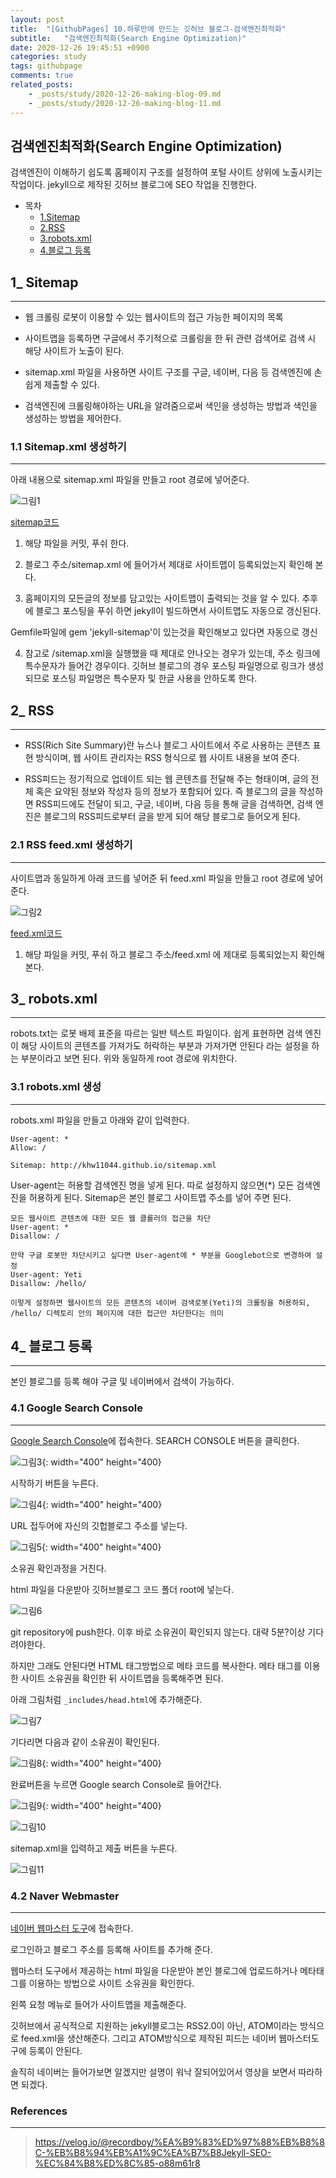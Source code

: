 ```yaml
---
layout: post
title:  "[GithubPages] 10.하루만에 만드는 깃허브 블로그-검색엔진최적화"
subtitle:   "검색엔진최적화(Search Engine Optimization)"
date: 2020-12-26 19:45:51 +0900
categories: study
tags: githubpage
comments: true
related_posts:
    - _posts/study/2020-12-26-making-blog-09.md
    - _posts/study/2020-12-26-making-blog-11.md
---
```


## 검색엔진최적화(Search Engine Optimization)

검색엔진이 이해하기 쉽도록 홈페이지 구조를 설정하여 포털 사이트 상위에 노출시키는 작업이다. jekyll으로 제작된 깃허브 블로그에 SEO 작업을 진행한다.

- 목차
    - [1.Sitemap](#1_-Sitemap)
    - [2.RSS](#2_-RSS)
    - [3.robots.xml](#3_-robots.xml)
    - [4.블로그 등록](#4_-블로그-등록)



## 1_ Sitemap
---
- 웹 크롤링 로봇이 이용할 수 있는 웹사이트의 접근 가능한 페이지의 목록

- 사이트맵을 등록하면 구글에서 주기적으로 크롤링을 한 뒤 관련 검색어로 검색 시 해당 사이트가 노출이 된다.

- sitemap.xml 파일을 사용하면 사이트 구조를 구글, 네이버, 다음 등 검색엔진에 손 쉽게 제출할 수 있다.

- 검색엔진에 크롤링해야하는 URL을 알려줌으로써 색인을 생성하는 방법과 색인을 생성하는 방법을 제어한다.

### 1.1 Sitemap.xml 생성하기
---
아래 내용으로 sitemap.xml 파일을 만들고 root 경로에 넣어준다.

![그림1](../../../../assets/img/study/githubpages/10-1.png)

[sitemap코드](https://github.com/khw11044/khw11044.github.io/blob/master/sitemap.xml)


1. 해당 파일을 커밋, 푸쉬 한다.

2. 블로그 주소/sitemap.xml 에 들어가서 제대로 사이트맵이 등록되었는지 확인해 본다.

3. 홈페이지의 모든글의 정보를 담고있는 사이트맵이 출력되는 것을 알 수 있다. 추후에 블로그 포스팅을 푸쉬 하면 jekyll이 빌드하면서 사이트맵도 자동으로 갱신된다.

Gemfile파일에 gem 'jekyll-sitemap'이 있는것을 확인해보고 있다면 자동으로 갱신


4. 참고로 /sitemap.xml을 실행했을 때 제대로 안나오는 경우가 있는데, 주소 링크에 특수문자가 들어간 경우이다. 깃허브 블로그의 경우 포스팅 파일명으로 링크가 생성되므로 포스팅 파일명은 특수문자 및 한글 사용을 안하도록 한다.


## 2_ RSS
---
- RSS(Rich Site Summary)란 뉴스나 블로그 사이트에서 주로 사용하는 콘텐츠 표현 방식이며, 웹 사이트 관리자는 RSS 형식으로 웹 사이트 내용을 보여 준다.

- RSS피드는 정기적으로 업데이트 되는 웹 콘텐츠를 전달해 주는 형태이며, 글의 전체 혹은 요약된 정보와 작성자 등의 정보가 포함되어 있다. 즉 블로그의 글을 작성하면 RSS피드에도 전달이 되고, 구글, 네이버, 다음 등을 통해 글을 검색하면, 검색 엔진은 블로그의 RSS피드로부터 글을 받게 되어 해당 블로그로 들어오게 된다.

### 2.1 RSS feed.xml 생성하기
---
사이트맵과 동일하게 아래 코드를 넣어준 뒤 feed.xml 파일을 만들고 root 경로에 넣어준다.

![그림2](../../../../assets/img/study/githubpages/10-2.png)

[feed.xml코드](https://github.com/khw11044/khw11044.github.io/blob/master/feed.xml)

1. 해당 파일을 커밋, 푸쉬 하고 블로그 주소/feed.xml 에 제대로 등록되었는지 확인해 본다.


## 3_ robots.xml
---
robots.txt는 로봇 배제 표준을 따르는 일반 텍스트 파일이다. 쉽게 표현하면 검색 엔진이 해당 사이트의 콘텐츠를 가져가도 허락하는 부분과 가져가면 안된다 라는 설정을 하는 부분이라고 보면 된다. 위와 동일하게 root 경로에 위치한다.

### 3.1 robots.xml 생성
---
robots.xml 파일을 만들고 아래와 같이 입력한다.

```
User-agent: *
Allow: /

Sitemap: http://khw11044.github.io/sitemap.xml
```

User-agent는 허용할 검색엔진 명을 넣게 된다. 따로 설정하지 않으면(*) 모든 검색엔진을 허용하게 된다. Sitemap은 본인 블로그 사이트맵 주소를 넣어 주면 된다.

~~~
모든 웹사이트 콘텐츠에 대한 모든 웹 클롤러의 접근을 차단
User-agent: *
Disallow: /

만약 구글 로봇만 차단시키고 싶다면 User-agent에 * 부분을 Googlebot으로 변경하여 설정
User-agent: Yeti
Disallow: /hello/

이렇게 설정하면 웹사이트의 모든 콘텐츠의 네이버 검색로봇(Yeti)의 크롤링을 허용하되, /hello/ 디렉토리 안의 페이지에 대한 접근만 차단한다는 의미
~~~


## 4_ 블로그 등록
---
본인 블로그를 등록 해야 구글 및 네이버에서 검색이 가능하다.

### 4.1 Google Search Console
---
[Google Search Console](https://developers.google.com/search#?modal_active=none)에 접속한다. SEARCH CONSOLE 버튼을 클릭한다.

![그림3](../../../../assets/img/study/githubpages/10-3.png){: width="400" height="400}

시작하기 버튼을 누른다.

![그림4](../../../../assets/img/study/githubpages/10-4.png){: width="400" height="400}

URL 접두어에 자신의 깃헙블로그 주소를 넣는다.

![그림5](../../../../assets/img/study/githubpages/10-5.png){: width="400" height="400}

소유권 확인과정을 거친다.

html 파일을 다운받아 깃허브블로그 코드 폴더 root에 넣는다.

![그림6](../../../../assets/img/study/githubpages/10-6.png)

git repository에 push한다. 이후 바로 소유권이 확인되지 않는다. 대략 5분?이상 기다려야한다.

하지만 그래도 안된다면 HTML 태그방법으로 메타 코드를 복사한다.
메타 태그를 이용한 사이트 소유권을 확인한 뒤 사이트맵을 등록해주면 된다. 

아래 그림처럼 <code>_includes/head.html</code>에 추가해준다.

![그림7](../../../../assets/img/study/githubpages/10-7.JPG)

기다리면 다음과 같이 소유권이 확인된다.

![그림8](../../../../assets/img/study/githubpages/10-8.png){: width="400" height="400}

완료버튼을 누르면 Google search Console로 들어간다.

![그림9](../../../../assets/img/study/githubpages/10-9.png){: width="400" height="400}

![그림10](../../../../assets/img/study/githubpages/10-10.png)

sitemap.xml을 입력하고 제출 버튼을 누른다.

![그림11](../../../../assets/img/study/githubpages/10-11.png)


### 4.2 Naver Webmaster
---
[네이버 웹마스터 도구](https://searchadvisor.naver.com/console/board)에 접속한다.

로그인하고 블로그 주소를 등록해 사이트를 추가해 준다.

웹마스터 도구에서 제공하는 html 파일을 다운받아 본인 블로그에 업로드하거나 메타태그를 이용하는 방법으로 사이트 소유권을 확인한다.

왼쪽 요청 메뉴로 들어가 사이트맵을 제출해준다.

깃허브에서 공식적으로 지원하는 jekyll블로그는 RSS2.0이 아닌, ATOM이라는 방식으로 feed.xml을 생산해준다. 그리고 ATOM방식으로 제작된 피드는 네이버 웹마스터도구에 등록이 안된다.

솔직히 네이버는 들어가보면 알겠지만 설명이 워낙 잘되어있어서 영상을 보면서 따라하면 되겠다.

### References
---
> https://velog.io/@recordboy/%EA%B9%83%ED%97%88%EB%B8%8C-%EB%B8%94%EB%A1%9C%EA%B7%B8Jekyll-SEO-%EC%84%B8%ED%8C%85-o88m61r8